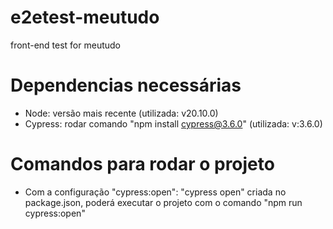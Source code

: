 # e2etest-meutudo
front-end test for meutudo

# Dependencias necessárias
* Node: versão mais recente (utilizada: v20.10.0)
* Cypress: rodar comando "npm install cypress@3.6.0" (utilizada: v:3.6.0)

# Comandos para rodar o projeto
* Com a configuração "cypress:open": "cypress open" criada no package.json, poderá 
executar o projeto com o comando "npm run cypress:open"